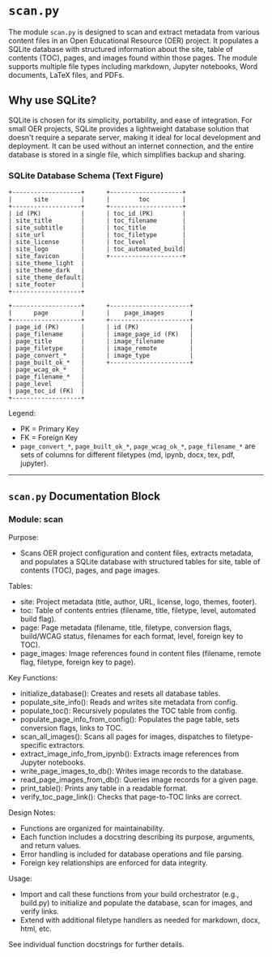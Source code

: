 # `scan.py`

The module `scan.py` is designed to scan and extract metadata from various content files in an Open Educational Resource (OER) project. It populates a SQLite database with structured information about the site, table of contents (TOC), pages, and images found within those pages. The module supports multiple file types including markdown, Jupyter notebooks, Word documents, LaTeX files, and PDFs.

## Why use SQLite?

SQLite is chosen for its simplicity, portability, and ease of integration. For small OER projects, SQLite provides a lightweight database solution that doesn't require a separate server, making it ideal for local development and deployment. It can be used without an internet connection, and the entire database is stored in a single file, which simplifies backup and sharing.

### SQLite Database Schema (Text Figure)

```
+-------------------+      +--------------------+
|      site         |      |        toc         |
+-------------------+      +--------------------+
| id (PK)           |      | toc_id (PK)        |
| site_title        |      | toc_filename       |
| site_subtitle     |      | toc_title          |
| site_url          |      | toc_filetype       |
| site_license      |      | toc_level          |
| site_logo         |      | toc_automated_build|
| site_favicon      |      +--------------------+
| site_theme_light  |                           
| site_theme_dark   |                           
| site_theme_default|                           
| site_footer       |                           
+-------------------+
```

```
+-------------------+      +----------------------+
|      page         |      |    page_images       |
+-------------------+      +----------------------+
| page_id (PK)      |      | id (PK)              |
| page_filename     |      | image_page_id (FK)   |
| page_title        |      | image_filename       |
| page_filetype     |      | image_remote         |
| page_convert_*    |      | image_type           |
| page_built_ok_*   |      +----------------------+
| page_wcag_ok_*    |
| page_filename_*   |
| page_level        |
| page_toc_id (FK)  |
+-------------------+
```

Legend:
- PK = Primary Key
- FK = Foreign Key
- `page_convert_*`, `page_built_ok_*`, `page_wcag_ok_*`, `page_filename_*` are sets of columns for different filetypes (md, ipynb, docx, tex, pdf, jupyter).

---

## `scan.py` Documentation Block

### Module: scan

Purpose:

  - Scans OER project configuration and content files, extracts metadata, and populates a SQLite database with structured tables for site, table of contents (TOC), pages, and page images.

Tables:
  - site: Project metadata (title, author, URL, license, logo, themes, footer).
  - toc: Table of contents entries (filename, title, filetype, level, automated build flag).
  - page: Page metadata (filename, title, filetype, conversion flags, build/WCAG status, filenames for each format, level, foreign key to TOC).
  - page_images: Image references found in content files (filename, remote flag, filetype, foreign key to page).

Key Functions:

  - initialize_database(): Creates and resets all database tables.
  - populate_site_info(): Reads and writes site metadata from config.
  - populate_toc(): Recursively populates the TOC table from config.
  - populate_page_info_from_config(): Populates the page table, sets conversion flags, links to TOC.
  - scan_all_images(): Scans all pages for images, dispatches to filetype-specific extractors.
  - extract_image_info_from_ipynb(): Extracts image references from Jupyter notebooks.
  - write_page_images_to_db(): Writes image records to the database.
  - read_page_images_from_db(): Queries image records for a given page.
  - print_table(): Prints any table in a readable format.
  - verify_toc_page_link(): Checks that page-to-TOC links are correct.

Design Notes:

  - Functions are organized for maintainability.
  - Each function includes a docstring describing its purpose, arguments, and return values.
  - Error handling is included for database operations and file parsing.
  - Foreign key relationships are enforced for data integrity.

Usage:

  - Import and call these functions from your build orchestrator (e.g., build.py) to initialize and populate the database, scan for images, and verify links.
  - Extend with additional filetype handlers as needed for markdown, docx, html, etc.

See individual function docstrings for further details.